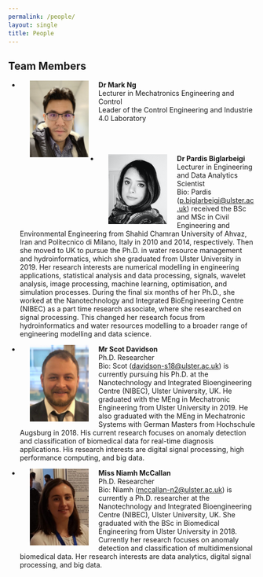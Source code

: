 ```yaml
---
permalink: /people/
layout: single
title: People 
---
```


## Team Members ##
* <p><img align="left" width="120" src="/assets/Figures/Mark.jpg" hspace="20"><span><b>Dr Mark Ng </b><br /> 
  Lecturer in Mechatronics Engineering and Control <br />
  Leader of the Control Engineering and Industrie 4.0 Laboratory <br /><br /><br /><br /></span></p>  

* <p><img align="left" width="120" src="/assets/Figures/Pardis.png" hspace="20"><span><b>Dr Pardis Biglarbeigi </b><br />
  Lecturer in Engineering and Data Analytics Scientist <br />
  Bio: Pardis (<a href="mailto:p.biglarbeigi@ulster.ac.uk">p.biglarbeigi@ulster.ac.uk</a>) received the BSc and MSc in Civil Engineering and Environmental Engineering from Shahid Chamran University of Ahvaz, Iran and Politecnico di Milano, Italy in 2010 and 2014, respectively. Then she moved to UK to pursue the Ph.D. in water resource management and hydroinformatics, which she graduated from Ulster University in 2019. Her research interests are numerical modelling in engineering applications, statistical analysis and data processing, signals, wavelet analysis, image processing, machine learning, optimisation, and simulation processes. During the final six months of her Ph.D., she worked at the Nanotechnology and Integrated BioEngineering Centre (NIBEC) as a part time research associate, where she researched on signal processing. This changed her research focus from hydroinformatics and water resources modelling to a broader range of engineering modelling and data science.<br />
  </span></p>  

* <p><img align="left" width="120" src="/assets/Figures/Scot.jpg" hspace="20"><span><b>Mr Scot Davidson </b><br />
  Ph.D. Researcher <br />
  Bio: Scot (<a href="mailto:davidson-s18@ulster.ac.uk">davidson-s18@ulster.ac.uk</a>) is currently pursuing his Ph.D. at the Nanotechnology and Integrated Bioengineering Centre (NIBEC), Ulster University, UK. He graduated with the MEng in Mechatronic Engineering from Ulster University in 2019. He also graduated with the MEng in Mechatronic Systems with German Masters from Hochschule Augsburg in 2018. His current research focuses on anomaly detection and classification of biomedical data for real-time diagnosis applications. His research interests are digital signal processing, high performance computing, and big data.<br />
  </span></p>  

* <p><img align="left" width="120" src="/assets/Figures/Niamh.jpg" hspace="20"><span><b>Miss Niamh McCallan </b><br />
  Ph.D. Researcher <br />
  Bio: Niamh (<a href="mailto:mccallan-n2@ulster.ac.uk">mccallan-n2@ulster.ac.uk</a>) is currently a Ph.D. researcher at the Nanotechnology and Integrated Bioengineering Centre (NIBEC), Ulster University, UK. She graduated with the BSc in Biomedical Engineering from Ulster University in 2018. Currently her research focuses on anomaly detection and classification of multidimensional biomedical data. Her research interests are data analytics, digital signal processing, and big data.
  </span></p>
